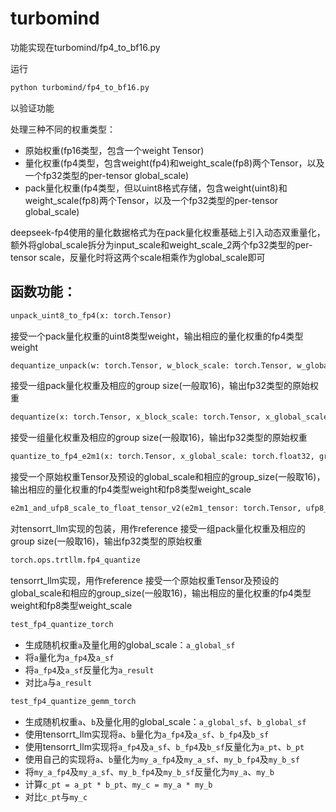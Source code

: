 # turbomind

功能实现在turbomind/fp4_to_bf16.py

运行
```bash
python turbomind/fp4_to_bf16.py
```
以验证功能

处理三种不同的权重类型：
* 原始权重(fp16类型，包含一个weight Tensor)
* 量化权重(fp4类型，包含weight(fp4)和weight_scale(fp8)两个Tensor，以及一个fp32类型的per-tensor global_scale)
* pack量化权重(fp4类型，但以uint8格式存储，包含weight(uint8)和weight_scale(fp8)两个Tensor，以及一个fp32类型的per-tensor global_scale)

deepseek-fp4使用的量化数据格式为在pack量化权重基础上引入动态双重量化，额外将global_scale拆分为input_scale和weight_scale_2两个fp32类型的per-tensor scale，反量化时将这两个scale相乘作为global_scale即可

## 函数功能：

```python
unpack_uint8_to_fp4(x: torch.Tensor)
```

接受一个pack量化权重的uint8类型weight，输出相应的量化权重的fp4类型weight

```python
dequantize_unpack(w: torch.Tensor, w_block_scale: torch.Tensor, w_global_scale: torch.float32, group_size: int)
```

接受一组pack量化权重及相应的group size(一般取16)，输出fp32类型的原始权重

```python
dequantize(x: torch.Tensor, x_block_scale: torch.Tensor, x_global_scale: torch.float32, group_size: int)
```

接受一组量化权重及相应的group size(一般取16)，输出fp32类型的原始权重

```python
quantize_to_fp4_e2m1(x: torch.Tensor, x_global_scale: torch.float32, group_size: int)
```

接受一个原始权重Tensor及预设的global_scale和相应的group_size(一般取16)，输出相应的量化权重的fp4类型weight和fp8类型weight_scale

```python
e2m1_and_ufp8_scale_to_float_tensor_v2(e2m1_tensor: torch.Tensor, ufp8_scale_tensor: torch.Tensor, global_scale_tensor: torch.Tensor, sf_vec_size: int, ufp8_type: int = 1)
```

对tensorrt_llm实现的包装，用作reference
接受一组pack量化权重及相应的group size(一般取16)，输出fp32类型的原始权重

```python
torch.ops.trtllm.fp4_quantize
```

tensorrt_llm实现，用作reference
接受一个原始权重Tensor及预设的global_scale和相应的group_size(一般取16)，输出相应的量化权重的fp4类型weight和fp8类型weight_scale

```python
test_fp4_quantize_torch
```

* 生成随机权重`a`及量化用的global_scale：`a_global_sf`
* 将`a`量化为`a_fp4`及`a_sf`
* 将`a_fp4`及`a_sf`反量化为`a_result`
* 对比`a`与`a_result`

```python
test_fp4_quantize_gemm_torch
```

* 生成随机权重`a`、`b`及量化用的global_scale：`a_global_sf`、`b_global_sf`
* 使用tensorrt_llm实现将`a`、`b`量化为`a_fp4`及`a_sf`、`b_fp4`及`b_sf`
* 使用tensorrt_llm实现将`a_fp4`及`a_sf`、`b_fp4`及`b_sf`反量化为`a_pt`、`b_pt`
* 使用自己的实现将`a`、`b`量化为`my_a_fp4`及`my_a_sf`、`my_b_fp4`及`my_b_sf`
* 将`my_a_fp4`及`my_a_sf`、`my_b_fp4`及`my_b_sf`反量化为`my_a`、`my_b`
* 计算`c_pt = a_pt * b_pt`、`my_c = my_a * my_b`
* 对比`c_pt`与`my_c`
